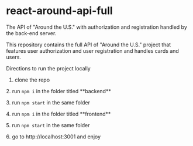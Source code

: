 # react-around-api-full
The API of "Around the U.S." with authorization and registration handled by the back-end server.

This repository contains the full API of "Around the U.S." project that features user authorization and user registration and handles cards and users.

Directions to run the project locally

1. clone the repo
<p>2. run <code>npm i</code> in the folder titled **backend** </p>
<p>3. run <code>npm start</code> in the same folder  </p>
<p>4. run <code>npm i</code> in the folder titled **frontend**  </p>
<p>5. run <code>npm start</code> in the same folder  </p>
<p>6. go to http://localhost:3001 and enjoy  </p>
